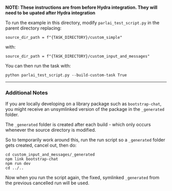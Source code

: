 <!---
  Copyright (c) Meta Platforms and its affiliates.
  This source code is licensed under the MIT license found in the
  LICENSE file in the root directory of this source tree.
-->

**NOTE: These instructions are from before Hydra integration. They will need to be upated after Hydra integration**

To run the example in this directory, modify `parlai_test_script.py` in the parent directory replacing:

```
source_dir_path = f"{TASK_DIRECTORY}/custom_simple"
```

with:

```
source_dir_path = f"{TASK_DIRECTORY}/custom_input_and_messages"
```

You can then run the task with:
```
python parlai_test_script.py --build-custom-task True
```

---

### Additional Notes

If you are locally developing on a library package such as `bootstrap-chat`, you might receive an unsymlinked version of the package in the `_generated` folder.

The `_generated` folder is created after each build - which only occurs whenever the source directory is modified.

So to temporarily work around this, run the run script so a `_generated` folder gets created, cancel out, then do:

```
cd custom_input_and_messages/_generated
npm link bootstrap-chat
npm run dev
cd ../..
```

Now when you run the script again, the fixed, symlinked `_generated` from the previous cancelled run will be used.